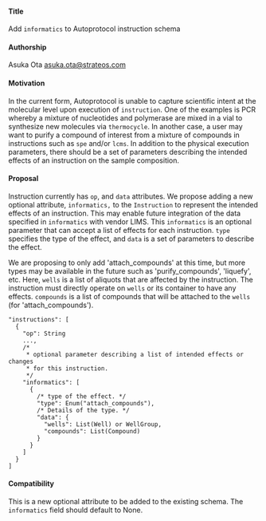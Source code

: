 #### **Title**
Add `informatics` to Autoprotocol instruction schema

#### **Authorship**
Asuka Ota <asuka.ota@strateos.com>

#### **Motivation**
In the current form, Autoprotocol is unable to capture scientific intent at the molecular level upon execution of `instruction`. One of the examples is PCR whereby a mixture of nucleotides and polymerase are mixed in a vial to synthesize new molecules via `thermocycle`. In another case, a user may want to purify a compound of interest from a mixture of compounds in instructions such as `spe` and/or `lcms`. In addition to the physical execution parameters, there should be a set of parameters describing the intended effects of an instruction on the sample composition.

#### **Proposal**
Instruction currently has `op`, and `data` attributes. We propose adding a new optional attribute, `informatics,` to the `Instruction` to represent the intended effects of an instruction. This may enable future integration of the data specified in `informatics` with vendor LIMS. This `informatics` is an optional parameter that can accept a list of effects for each instruction. `type` specifies the type of the effect, and `data` is a set of parameters to describe the effect.   

We are proposing to only add 'attach_compounds' at this time, but more types may be available in the future such as 'purify_compounds', 'liquefy', etc. Here, `wells` is a list of aliquots that are affected by the instruction. The instruction must directly operate on `wells` or its container to have any effects. `compounds` is a list of compounds that will be attached to the `wells` (for 'attach_compounds').

```
"instructions": [
  {
    "op": String
    ...,
    /*
     * optional parameter describing a list of intended effects or changes 
     * for this instruction.
     */
    "informatics": [
      {
        /* type of the effect. */
        "type": Enum("attach_compounds"),
        /* Details of the type. */
        "data": {
          "wells": List(Well) or WellGroup,
          "compounds": List(Compound)
        }
      }
    ]
  }
]
```

#### **Compatibility**
This is a new optional attribute to be added to the existing schema. The `informatics` field should default to None.
